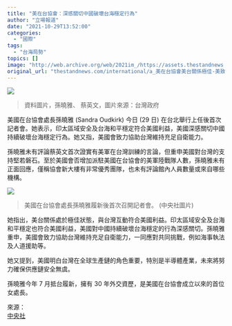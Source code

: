 ```yaml
---
title: "美在台協會：深感關切中國破壞台海穩定行為"
author: "立場報道"
date: "2021-10-29T13:52:00"
categories:
  - "國際"
tags:
  - "台海局勢"
topics: []
image: "http://web.archive.org/web/2021im_/https://assets.thestandnews.com/media/photos/Layer_1_gCbsEfW.png"
original_url: "thestandnews.com/international/a_美在台協會美台關係極佳-美致力助台維持充足自衛能力"
---
```

![](http://web.archive.org/web/2021im_/https://assets.thestandnews.com/media/photos/Layer_1_gCbsEfW.png)
> 資料圖片，孫曉雅、 蔡英文，圖片來源：台灣政府

美國在台協會處長孫曉雅 (Sandra Oudkirk) 今日 (29 日) 在台北舉行上任後首次記者會。她表示，印太區域安全及台海和平穩定符合美國利益，美國深感關切中國持續破壞台海穩定行為。她又指，美國會致力協助台灣維持充足自衛能力。

孫曉雅未有評論蔡英文首次證實有美軍在台灣訓練的言論，但重申美國對台灣的支持堅若磐石。至於美國會否增加派駐美國在台協會的美軍陸戰隊人數，孫曉雅未有正面回應，僅稱協會新大樓有非常優秀團隊，也未有評論館內人員數量或來自哪些機構。

![](http://web.archive.org/web/2021im_/https://assets.thestandnews.com/media/photos/taiwan_MRTxYP3.jpg)
> 美國在台協會處長孫曉雅履新後首次召開記者會。 (中央社圖片)

她指出，美台關係處於極佳狀態，與台灣互動符合美國利益。印太區域安全及台海和平穩定也符合美國利益，美國對中國持續破壞台海穩定的行為深感關切。孫曉雅重申，美國會致力協助台灣維持充足自衛能力，一同應對共同挑戰，例如海事執法及人道援助等。

她又提到，美國明白台灣在全球生產鏈的角色重要，特別是半導體產業，未來將努力確保供應鏈安全無虞。

孫曉雅今年 7 月抵台履新，擁有 30 年外交資歷，是美國在台協會成立以來的首位女處長。

來源：  
[中央社](http://web.archive.org/web/20211102132510/https://www.cna.com.tw/news/firstnews/202110290079.aspx)